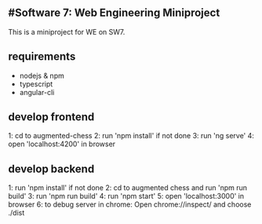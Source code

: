 #Software 7: Web Engineering Miniproject
---
This is a miniproject for WE on SW7.

## requirements
- nodejs & npm
- typescript
- angular-cli

## develop frontend
1: cd to augmented-chess
2: run 'npm install' if not done
3: run 'ng serve'
4: open 'localhost:4200' in browser

## develop backend
1: run 'npm install' if not done
2: cd to augmented chess and run 'npm run build'
3: run 'npm run build'
4: run 'npm start'
5: open 'localhost:3000' in browser
6: to debug server in chrome: Open chrome://inspect/ and choose ./dist

